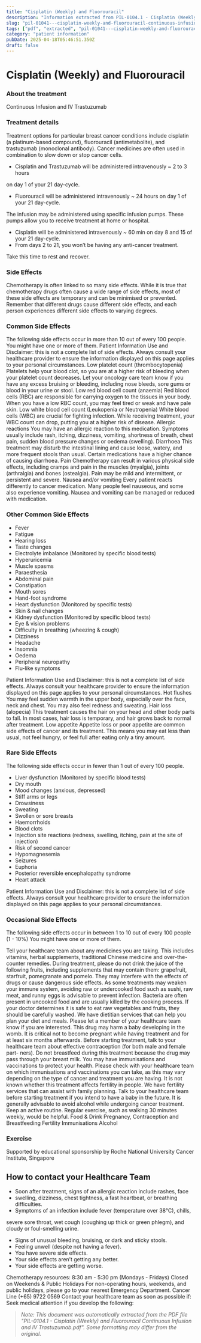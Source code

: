 ```yaml
---
title: "Cisplatin (Weekly) and Fluorouracil"
description: "Information extracted from PIL-0104.1 - Cisplatin (Weekly) and Fluorouracil Continuous Infusion and IV Trastuzumab.pdf"
slug: "pil-01041---cisplatin-weekly-and-fluorouracil-continuous-infusion-and-iv-trastuzumab"
tags: ["pdf", "extracted", "pil-01041---cisplatin-weekly-and-fluorouracil-continuous-infusion-and-iv-trastuzumab"]
category: "patient information"
pubDate: 2025-04-18T05:46:51.350Z
draft: false
---
```


# Cisplatin (Weekly) and Fluorouracil

### About the treatment

Continuous Infusion and IV Trastuzumab

### Treatment details

Treatment options for particular breast cancer conditions include cisplatin (a platinum-based compound), fluorouracil (antimetabolite), and trastuzumab (monoclonal antibody). Cancer medicines are often used in combination to slow down or stop cancer cells.

- Cisplatin and Trastuzumab will be administered intravenously ~ 2 to 3 hours

on day 1 of your 21 day-cycle.

- Fluorouracil will be administered intravenously ~ 24 hours on day 1 of your 21 day-cycle.

The infusion may be administered using specific infusion pumps. These pumps allow you to receive treatment at home or hospital.

- Cisplatin will be administered intravenously ~ 60 min on day 8 and 15 of your 21 day-cycle.
- From days 2 to 21, you won’t be having any anti-cancer treatment.

Take this time to rest and recover.

### Side Effects

Chemotherapy is often linked to so many side effects. While it is true that chemotherapy drugs often cause a wide range of side effects, most of these side effects are temporary and can be minimised or prevented. Remember that different drugs cause different side effects, and each person experiences different side effects to varying degrees.

### Common Side Effects

The following side effects occur in more than 10 out of every 100 people. You might have one or more of them. Patient Information Use and Disclaimer: this is not a complete list of side effects. Always consult your healthcare provider to ensure the information displayed on this page applies to your personal circumstances. Low platelet count (thrombocytopenia) Platelets help your blood clot, so you are at a higher risk of bleeding when your platelet count decreases. Let your oncology care team know if you have any excess bruising or bleeding, including nose bleeds, sore gums or blood in your urine or stool. Low red blood cell count (anaemia) Red blood cells (RBC) are responsible for carrying oxygen to the tissues in your body. When you have a low RBC count, you may feel tired or weak and have pale skin. Low white blood cell count (Leukopenia or Neutropenia) White blood cells (WBC) are crucial for fighting infection. While receiving treatment, your WBC count can drop, putting you at a higher risk of disease. Allergic reactions You may have an allergic reaction to this medication. Symptoms usually include rash, itching, dizziness, vomiting, shortness of breath, chest pain, sudden blood pressure changes or oedema (swelling). Diarrhoea This treatment may disturb the intestinal lining and cause loose, watery, and more frequent stools than usual. Certain medications have a higher chance of causing diarrhoea. Pain Chemotherapy can result in various physical side effects, including cramps and pain in the muscles (myalgia), joints (arthralgia) and bones (ostealgia). Pain may be mild and intermittent, or persistent and severe. Nausea and/or vomiting Every patient reacts differently to cancer medication. Many people feel nauseous, and some also experience vomiting. Nausea and vomiting can be managed or reduced with medication.

### Other Common Side Effects

- Fever
- Fatigue
- Hearing loss
- Taste changes
- Electrolyte imbalance (Monitored by specific blood tests)
- Hyperuricemia
- Muscle spasms
- Paraesthesia
- Abdominal pain
- Constipation
- Mouth sores
- Hand-foot syndrome
- Heart dysfunction (Monitored by specific tests)
- Skin & nail changes
- Kidney dysfunction (Monitored by specific blood tests)
- Eye & vision problems
- Difficulty in breathing (wheezing & cough)
- Dizziness
- Headache
- Insomnia
- Oedema
- Peripheral neuropathy
- Flu-like symptoms

Patient Information Use and Disclaimer: this is not a complete list of side effects. Always consult your healthcare provider to ensure the information displayed on this page applies to your personal circumstances. Hot flushes You may feel sudden warmth in the upper body, especially over the face, neck and chest. You may also feel redness and sweating. Hair loss (alopecia) This treatment causes the hair on your head and other body parts to fall. In most cases, hair loss is temporary, and hair grows back to normal after treatment. Low appetite Appetite loss or poor appetite are common side effects of cancer and its treatment. This means you may eat less than usual, not feel hungry, or feel full after eating only a tiny amount.

### Rare Side Effects

The following side effects occur in fewer than 1 out of every 100 people.

- Liver dysfunction (Monitored by specific blood tests)
- Dry mouth
- Mood changes (anxious, depressed)
- Stiff arms or legs
- Drowsiness
- Sweating
- Swollen or sore breasts
- Haemorrhoids
- Blood clots
- Injection site reactions (redness, swelling, itching, pain at the site of injection)
- Risk of second cancer
- Hypomagnesemia
- Seizures
- Euphoria
- Posterior reversible encephalopathy syndrome
- Heart attack

Patient Information Use and Disclaimer: this is not a complete list of side effects. Always consult your healthcare provider to ensure the information displayed on this page applies to your personal circumstances.

### Occasional Side Effects

The following side effects occur in between 1 to 10 out of every 100 people (1 - 10%) You might have one or more of them.

Tell your healthcare team about any medicines you are taking. This includes vitamins, herbal supplements, traditional Chinese medicine and over-the-counter remedies. During treatment, please do not drink the juice of the following fruits, including supplements that may contain them: grapefruit, starfruit, pomegranate and pomelo. They may interfere with the effects of drugs or cause dangerous side effects. As some treatments may weaken your immune system, avoiding raw or undercooked food such as sushi, raw meat, and runny eggs is advisable to prevent infection. Bacteria are often present in uncooked food and are usually killed by the cooking process. If your doctor determines it is safe to eat raw vegetables and fruits, they should be carefully washed. We have dietitian services that can help you plan your diet and meals. Please let a member of your healthcare team know if you are interested. This drug may harm a baby developing in the womb. It is critical not to become pregnant while having treatment and for at least six months afterwards. Before starting treatment, talk to your healthcare team about effective contraception (for both male and female part- ners). Do not breastfeed during this treatment because the drug may pass through your breast milk. You may have immunisations and vaccinations to protect your health. Please check with your healthcare team on which immunisations and vaccinations you can take, as this may vary depending on the type of cancer and treatment you are having. It is not known whether this treatment affects fertility in people. We have fertility services that can assist with family planning. Talk to your healthcare team before starting treatment if you intend to have a baby in the future. It is generally advisable to avoid alcohol while undergoing cancer treatment. Keep an active routine. Regular exercise, such as walking 30 minutes weekly, would be helpful. Food & Drink Pregnancy, Contraception and Breastfeeding Fertility Immunisations Alcohol

### Exercise

Supported by educational sponsorship by Roche National University Cancer Institute, Singapore

## How to contact your Healthcare Team

- Soon after treatment, signs of an allergic reaction include rashes, face
- swelling, dizziness, chest tightness, a fast heartbeat, or breathing difficulties.
- Symptoms of an infection include fever (temperature over 38°C), chills,

severe sore throat, wet cough (coughing up thick or green phlegm), and cloudy or foul-smelling urine.

- Signs of unusual bleeding, bruising, or dark and sticky stools.
- Feeling unwell (despite not having a fever).
- You have severe side effects.
- Your side effects aren’t getting any better.
- Your side effects are getting worse.

Chemotherapy resources: 8:30 am - 5:30 pm (Mondays - Fridays) Closed on Weekends & Public Holidays For non-operating hours, weekends, and public holidays, please go to your nearest Emergency Department. Cancer Line (+65) 9722 0569 Contact your healthcare team as soon as possible if: Seek medical attention if you develop the following:

> *Note: This document was automatically extracted from the PDF file "PIL-0104.1 - Cisplatin (Weekly) and Fluorouracil Continuous Infusion and IV Trastuzumab.pdf". Some formatting may differ from the original.*
